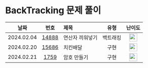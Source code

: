 # BackTracking 문제 풀이

|    날짜    |                      번호                       | 제목                              |       유형       |                                       난이도                                       |
| :--------: | :---------------------------------------------: | :-------------------------------- | :--------------: | :--------------------------------------------------------------------------------: |
| 2024.02.04 | [14888](https://www.acmicpc.net/problem/14888)  | 연산자 끼워넣기                    |       백트래킹    | <img height="25px" width="25px" src="https://static.solved.ac/tier_small/10.svg"/>  |
| 2024.02.20 | [15686](https://www.acmicpc.net/problem/15686)  | 치킨배달        			   		   |       구현        | <img height="25px" width="25px" src="https://static.solved.ac/tier_small/11.svg"/>  |
| 2024.02.21 | [1759](https://www.acmicpc.net/problem/1759)    | 암호 만들기		       			   |       구현        | <img height="25px" width="25px" src="https://static.solved.ac/tier_small/11.svg"/>  |


